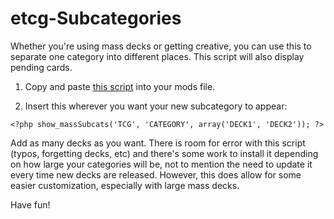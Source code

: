 # etcg-Subcategories

Whether you're using mass decks or getting creative, you can use this to separate one category into different places. This script will also display pending cards.

1. Copy and paste [this script](https://github.com/savwiley/etcg-Subcategories/blob/main/subs.php) into your mods file.

2. Insert this wherever you want your new subcategory to appear: 
```
<?php show_massSubcats('TCG', 'CATEGORY', array('DECK1', 'DECK2')); ?>
```

Add as many decks as you want. There is room for error with this script (typos, forgetting decks, etc) and there's some work to install it depending on how large your categories will be, not to mention the need to update it every time new decks are released. However, this does allow for some easier customization, especially with large mass decks.

Have fun!
